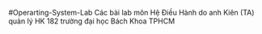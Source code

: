 #Operarting-System-Lab
Các bài lab môn Hệ Điều Hành do anh Kiên (TA) quản lý HK  182 trường đại học Bách Khoa TPHCM
